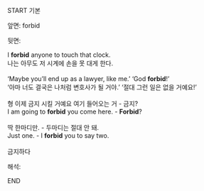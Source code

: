 START
기본

앞면:
forbid


뒷면:
<div>I <strong>forbid</strong> anyone to touch that clock. </div><div>나는 아무도 저 시계에 손을 못 대게 한다.<br><br><div>‘Maybe you’ll end up as a lawyer, like me.’ ‘God <strong>forbid</strong>!’ </div><div>‘아마 너도 결국은 나처럼 변호사가 될 거야.’ ‘절대 그런 일은 없을 거예요!’<br><br><div><div>형 이제 금지 시킬 거예요 여기 들어오는 거 - 금지?</div></div><div>I am going to <strong>forbid</strong> you come here. - <strong>Forbid</strong>?<br><br><div><div>딱 한마디만. - 두마디는 절대 안 돼.</div></div><div>Just one. - I <strong>forbid</strong> you to say two.<br><br>금지하다</div></div></div></div>


해석:

END